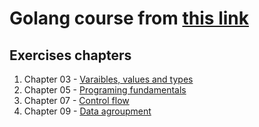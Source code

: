 # Golang course from [this link](https://www.youtube.com/playlist?list=PLCKpcjBB_VlBsxJ9IseNxFllf-UFEXOdg)

## Exercises chapters

1. Chapter 03 - [Varaibles, values and types](cap03)
1. Chapter 05 - [Programing fundamentals](cap05)
1. Chapter 07 - [Control flow](cap07)
1. Chapter 09 - [Data agroupment](cap09)